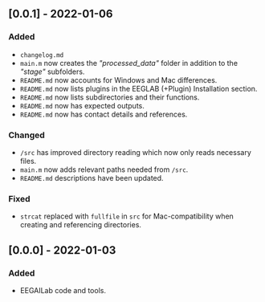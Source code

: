 ## [0.0.1] - 2022-01-06
### Added
- `changelog.md`
- `main.m` now creates the *"processed_data"* folder in addition to the *"stage"* subfolders.
- `README.md` now accounts for Windows and Mac differences.
- `README.md` now lists plugins in the EEGLAB (+Plugin) Installation section.
- `README.md` now lists subdirectories and their functions.
- `README.md` now has expected outputs.
- `README.md` now has contact details and references.
### Changed
- `/src` has improved directory reading which now only reads necessary files.
- `main.m` now adds relevant paths needed from `/src`.
- `README.md` descriptions have been updated.
### Fixed
- `strcat` replaced with `fullfile` in `src` for Mac-compatibility when creating and referencing directories.

## [0.0.0] - 2022-01-03
### Added
- EEGAILab code and tools.